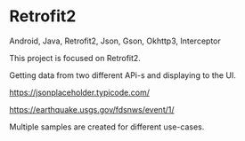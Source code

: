 # Retrofit2
Android, Java, Retrofit2, Json, Gson, Okhttp3, Interceptor

This project is focused on Retrofit2. 

Getting data from two different APi-s and displaying to the UI.

https://jsonplaceholder.typicode.com/

https://earthquake.usgs.gov/fdsnws/event/1/


Multiple samples are created for different use-cases.

